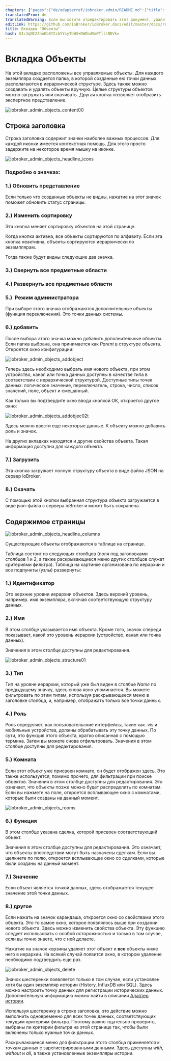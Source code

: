 ```yaml
---
chapters: {"pages":{"de/adapterref/iobroker.admin/README.md":{"title":{"de":"no title"},"content":"de/adapterref/iobroker.admin/README.md"},"de/adapterref/iobroker.admin/admin/tab-adapters.md":{"title":{"de":"Der Reiter Adapter"},"content":"de/adapterref/iobroker.admin/admin/tab-adapters.md"},"de/adapterref/iobroker.admin/admin/tab-instances.md":{"title":{"de":"Der Reiter Instanzen"},"content":"de/adapterref/iobroker.admin/admin/tab-instances.md"},"de/adapterref/iobroker.admin/admin/tab-objects.md":{"title":{"de":"Der Reiter Objekte"},"content":"de/adapterref/iobroker.admin/admin/tab-objects.md"},"de/adapterref/iobroker.admin/admin/tab-states.md":{"title":{"de":"Der Reiter Zustände"},"content":"de/adapterref/iobroker.admin/admin/tab-states.md"},"de/adapterref/iobroker.admin/admin/tab-groups.md":{"title":{"de":"Der Reiter Gruppen"},"content":"de/adapterref/iobroker.admin/admin/tab-groups.md"},"de/adapterref/iobroker.admin/admin/tab-users.md":{"title":{"de":"Der Reiter Benutzer"},"content":"de/adapterref/iobroker.admin/admin/tab-users.md"},"de/adapterref/iobroker.admin/admin/tab-events.md":{"title":{"de":"Der Reiter Ereignisse"},"content":"de/adapterref/iobroker.admin/admin/tab-events.md"},"de/adapterref/iobroker.admin/admin/tab-hosts.md":{"title":{"de":"Der Reiter Hosts"},"content":"de/adapterref/iobroker.admin/admin/tab-hosts.md"},"de/adapterref/iobroker.admin/admin/tab-enums.md":{"title":{"de":"Der Reiter Aufzählungen"},"content":"de/adapterref/iobroker.admin/admin/tab-enums.md"},"de/adapterref/iobroker.admin/admin/tab-log.md":{"title":{"de":"Der Reiter Log"},"content":"de/adapterref/iobroker.admin/admin/tab-log.md"},"de/adapterref/iobroker.admin/admin/tab-system.md":{"title":{"de":"Die Systemeinstellungen"},"content":"de/adapterref/iobroker.admin/admin/tab-system.md"}}}
translatedFrom: de
translatedWarning: Если вы хотите отредактировать этот документ, удалите поле «translationFrom», в противном случае этот документ будет снова автоматически переведен
editLink: https://github.com/ioBroker/ioBroker.docs/edit/master/docs/ru/adapterref/iobroker.admin/tab-objects.md
title: Вкладка "Объекты"
hash: GIc3qNC2ZnoKb8Y2zbYYsyTbWS+DWObdVmPTllsNDVk=
---
```

# Вкладка Объекты
На этой вкладке расположены все управляемые объекты. Для каждого экземпляра создается папка, в которой созданные ею точки данных располагаются в иерархической структуре. Здесь также можно создавать и удалять объекты вручную. Целые структуры объектов можно загружать или скачивать. Другая кнопка позволяет отобразить экспертное представление.

<span style="line-height: 1.5; text-align: justify;"></span>

![iobroker_admin_objects_content00](../../../de/adapterref/iobroker.admin/img/tab-objects_Inhalt00.jpg)

## Строка заголовка
Строка заголовка содержит значки наиболее важных процессов. Для каждой иконки имеется контекстная помощь. Для этого просто задержите на некоторое время мышку на иконке.

![iobroker_admin_objects_headline_icons](../../../de/adapterref/iobroker.admin/img/tab-objects_Headline_Icons.jpg)

### **Подробно о значках:**
### **1.) Обновить представление**
Если только что созданные объекты не видны, нажатие на этот значок поможет обновить статус страницы.

### **2.) Изменить сортировку**
Эта кнопка меняет сортировку объектов на этой странице.

Когда кнопка активна, все объекты сортируются по алфавиту. Если эта кнопка неактивна, объекты сортируются иерархически по экземплярам.

Тогда также будут видны следующие два значка.

### **3.) Свернуть все предметные области**
### **4.) Развернуть все предметные области**
### **5.)  Режим администратора**
При выборе этого значка отображаются дополнительные объекты (функция переключения). Это точки данных системы.

### **6.) добавить**
После выбора этого значка можно добавить дополнительные объекты.
Если папка выбрана, она принимается как _Parent_ в структуре объекта.
Откроется окно конфигурации:

![iobroker_admin_objects_addobject](../../../de/adapterref/iobroker.admin/img/tab-objects_AddObject.jpg)

Теперь здесь необходимо выбрать имя нового объекта, при этом устройство, канал или точка данных доступны в качестве типа в соответствии с иерархической структурой.
Доступные типы точек данных: логическое значение, переключатель, строка, число, список значений, поле, объект и смешанный.

Как только вы подтвердите окно ввода кнопкой ОК, откроется другое окно:

![iobroker_admin_objects_addobjec02t](../../../de/adapterref/iobroker.admin/img/tab-objects_AddObjec02t.jpg)

Здесь можно ввести еще некоторые данные. К объекту можно добавить роль и значок.

На других вкладках находятся и другие свойства объекта.
Такая информация доступна для каждого объекта.

### **7.) Загрузить**
Эта кнопка загружает полную структуру объекта в виде файла JSON на сервер ioBroker.

### **8.) Скачать**
С помощью этой кнопки выбранная структура объекта загружается в виде json-файла с сервера ioBroker и может быть сохранена.

## Содержимое страницы
![iobroker_admin_objects_headline_columns](../../../de/adapterref/iobroker.admin/img/tab-objects_Headline_Columns.jpg)

Существующие объекты отображаются в таблице на странице.

Таблица состоит из следующих столбцов (поля под заголовками столбцов 1 и 2, а также раскрывающиеся меню других столбцов служат критериями фильтра).
Таблица на картинке организована по иерархии и все подпункты (узлы) развернуты:

### **1.) Идентификатор**
Это верхние уровни иерархии объектов. Здесь верхний уровень, например.
имя экземпляра, включая соответствующую структуру данных.

### **2.) Имя**
В этом столбце указывается имя объекта. Кроме того, значок спереди показывает, какой это уровень иерархии (устройство, канал или точка данных).

Значения в этом столбце доступны для редактирования.

![iobroker_admin_objects_structure01](../../../de/adapterref/iobroker.admin/img/tab-objects_Structure01.jpg)

### **3.) Тип**
Тип на уровне иерархии, который уже был виден в столбце _Name_ по предыдущему значку, здесь снова явно упоминается. Вы можете фильтровать по этим типам, используя раскрывающееся меню в заголовке столбца, и, например, отображать только все точки данных.

### 4.) Роль
Роль определяет, как пользовательские интерфейсы, такие как .vis и мобильные устройства, должны обрабатывать эту точку данных.
По сути, это функция этого объекта, кратко описанная с помощью термина.
Затем вы можете снова отфильтровать. Значения в этом столбце доступны для редактирования.

### **5.) Комната**
Если этот объект уже присвоен комнате, он будет отображен здесь.
Это также используется, помимо прочего, для фильтрации при поиске объектов.
Значения в этом столбце доступны для редактирования. Это означает, что объекты позже можно будет распределить по комнатам.
Если вы нажмете на поле, откроется всплывающее окно с комнатами, которые были созданы на данный момент.

![iobroker_admin_objects_rooms](../../../de/adapterref/iobroker.admin/img/tab-objects_Rooms.jpg)

### **6.) Функция**
В этом столбце указана сделка, которой присвоен соответствующий объект.

Значения в этом столбце доступны для редактирования. Это означает, что объекты впоследствии могут быть назначены сделкам. Если вы щелкнете по полю, откроется всплывающее окно со сделками, которые были созданы на данный момент.

### **7.) Значение**
Если объект является точкой данных, здесь отображается текущее значение этой точки данных.

### **8.) другое**
Если нажать на значок карандаша, откроется окно со свойствами этого объекта.
Это то самое окно, которое появлялось выше при создании нового объекта.
Здесь можно изменить свойства объекта. Эту функцию следует использовать с особой осторожностью и только в том случае, если вы точно знаете, что с ней делаете.

Нажатие на значок корзины удаляет этот объект и **все** объекты ниже него в иерархии. На всякий случай появится окно, в котором удаление необходимо подтвердить еще раз.

![iobroker_admin_objects_delete](../../../de/adapterref/iobroker.admin/img/tab-objects_delete.jpg)

Значок шестеренки появляется только в том случае, если установлен хотя бы один экземпляр истории (History, InfluxDB или SQL).
Здесь можно настроить точку данных для регистрации исторических данных. Дополнительную информацию можно найти в описании [Адаптер истории](http://www.iobroker.net/?page_id=144&lang=de).

Используя шестеренку в строке заголовка, это действие можно выполнить одновременно для всех точек данных, соответствующих текущим критериям фильтра. Поэтому важно тщательно проверить, выбраны ли критерии фильтра на этой странице так, чтобы были включены только нужные точки данных.

Раскрывающееся меню для фильтрации этого столбца применяется к точкам данных с зарегистрированными данными.
Здесь доступны _with_, _without_ и _all_, а также установленные экземпляры истории.